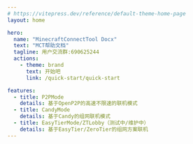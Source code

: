 ```yaml
---
# https://vitepress.dev/reference/default-theme-home-page
layout: home

hero:
  name: "MinecraftConnectTool Docx"
  text: "MCT帮助文档"
  tagline: 用户交流群:690625244
  actions:
    - theme: brand
      text: 开始吧
      link: /quick-start/quick-start

features:
  - title: P2PMode
    details: 基于OpenP2P的高速不限速的联机模式
  - title: CandyMode
    details: 基于Candy的组网联机模式
  - title: EasyTierMode/ZTLobby（测试中/维护中）
    details: 基于EasyTier/ZeroTier的组网方案联机
---
```


